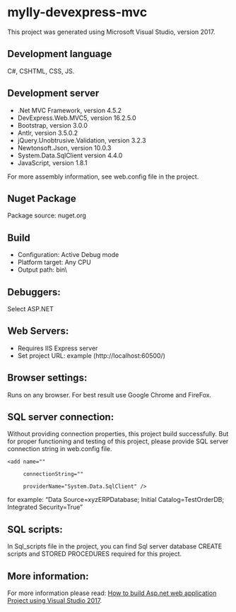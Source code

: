 # mylly-devexpress-mvc

This project was generated using Microsoft Visual Studio, version 2017.

## Development language
C#, CSHTML, CSS, JS.

## Development server
* .Net MVC Framework, version 4.5.2
* DevExpress.Web.MVC5, version 16.2.5.0
* Bootstrap, version 3.0.0
* Antlr, version 3.5.0.2
* jQuery.Unobtrusive.Validation, version 3.2.3
* Newtonsoft.Json, version 10.0.3
* System.Data.SqlClient version 4.4.0
* JavaScript, version 1.8.1

For more assembly information, see web.config file in the project.

## Nuget Package
Package source: nuget.org

## Build
* Configuration: Active Debug mode
* Platform target: Any CPU
* Output path: bin\

## Debuggers:
Select ASP.NET

## Web Servers: 
* Requires IIS Express server
* Set project URL: example (http://localhost:60500/) 
## Browser settings:
Runs on any browser. For best result use Google Chrome and FireFox.

## SQL server connection:
Without providing connection properties, this project build successfully. But for proper functioning and testing of this project, please provide SQL server connection string in web.config file.

<connectionStrings>

    <add name=""

         connectionString=""

         providerName="System.Data.SqlClient" />

</connectionStrings> 

for example: “Data Source=xyzERPDatabase; Initial Catalog=TestOrderDB; Integrated Security=True”

## SQL scripts:
In Sql_scripts file in the project, you can find Sql server database CREATE scripts and STORED PROCEDURES required for this project.

## More information:
For more information please read: [How to build Asp.net web application Project using Visual Studio 2017](https://www.asp.net/downloads).

